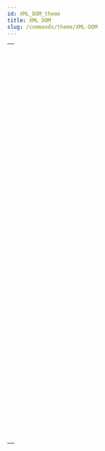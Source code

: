 ```yaml
---
id: XML_DOM_theme
title: XML DOM
slug: /commands/theme/XML-DOM
---
```


|                                                                                                                                               |
| --------------------------------------------------------------------------------------------------------------------------------------------- |
| [<!-- INCLUDE #_command_.DOM Append XML child node.Syntax -->](../../commands-legacy/dom-append-xml-child-node.md)<br/>                       |
| [<!-- INCLUDE #_command_.DOM Append XML element.Syntax -->](../../commands-legacy/dom-append-xml-element.md)<br/>                             |
| [<!-- INCLUDE #_command_.DOM CLOSE XML.Syntax -->](../../commands-legacy/dom-close-xml.md)<br/>                                               |
| [<!-- INCLUDE #_command_.DOM Count XML attributes.Syntax -->](../../commands-legacy/dom-count-xml-attributes.md)<br/>                         |
| [<!-- INCLUDE #_command_.DOM Count XML elements.Syntax -->](../../commands-legacy/dom-count-xml-elements.md)<br/>                             |
| [<!-- INCLUDE #_command_.DOM Create XML element.Syntax -->](../../commands-legacy/dom-create-xml-element.md)<br/>                             |
| [<!-- INCLUDE #_command_.DOM Create XML element arrays.Syntax -->](../../commands-legacy/dom-create-xml-element-arrays.md)<br/>               |
| [<!-- INCLUDE #_command_.DOM Create XML Ref.Syntax -->](../../commands-legacy/dom-create-xml-ref.md)<br/>                                     |
| [<!-- INCLUDE #_command_.DOM EXPORT TO FILE.Syntax -->](../../commands-legacy/dom-export-to-file.md)<br/>                                     |
| [<!-- INCLUDE #_command_.DOM EXPORT TO VAR.Syntax -->](../../commands-legacy/dom-export-to-var.md)<br/>                                       |
| [<!-- INCLUDE #_command_.DOM Find XML element.Syntax -->](../../commands-legacy/dom-find-xml-element.md)<br/>                                 |
| [<!-- INCLUDE #_command_.DOM Find XML element by ID.Syntax -->](../../commands-legacy/dom-find-xml-element-by-id.md)<br/>                     |
| [<!-- INCLUDE #_command_.DOM Get first child XML element.Syntax -->](../../commands-legacy/dom-get-first-child-xml-element.md)<br/>           |
| [<!-- INCLUDE #_command_.DOM Get last child XML element.Syntax -->](../../commands-legacy/dom-get-last-child-xml-element.md)<br/>             |
| [<!-- INCLUDE #_command_.DOM Get next sibling XML element.Syntax -->](../../commands-legacy/dom-get-next-sibling-xml-element.md)<br/>         |
| [<!-- INCLUDE #_command_.DOM Get parent XML element.Syntax -->](../../commands-legacy/dom-get-parent-xml-element.md)<br/>                     |
| [<!-- INCLUDE #_command_.DOM Get previous sibling XML element.Syntax -->](../../commands-legacy/dom-get-previous-sibling-xml-element.md)<br/> |
| [<!-- INCLUDE #_command_.DOM Get root XML element.Syntax -->](../../commands-legacy/dom-get-root-xml-element.md)<br/>                         |
| [<!-- INCLUDE #_command_.DOM GET XML ATTRIBUTE BY INDEX.Syntax -->](../../commands-legacy/dom-get-xml-attribute-by-index.md)<br/>             |
| [<!-- INCLUDE #_command_.DOM GET XML ATTRIBUTE BY NAME.Syntax -->](../../commands-legacy/dom-get-xml-attribute-by-name.md)<br/>               |
| [<!-- INCLUDE #_command_.DOM GET XML CHILD NODES.Syntax -->](../../commands-legacy/dom-get-xml-child-nodes.md)<br/>                           |
| [<!-- INCLUDE #_command_.DOM Get XML document ref.Syntax -->](../../commands-legacy/dom-get-xml-document-ref.md)<br/>                         |
| [<!-- INCLUDE #_command_.DOM Get XML element.Syntax -->](../../commands-legacy/dom-get-xml-element.md)<br/>                                   |
| [<!-- INCLUDE #_command_.DOM GET XML ELEMENT NAME.Syntax -->](../../commands-legacy/dom-get-xml-element-name.md)<br/>                         |
| [<!-- INCLUDE #_command_.DOM GET XML ELEMENT VALUE.Syntax -->](../../commands-legacy/dom-get-xml-element-value.md)<br/>                       |
| [<!-- INCLUDE #_command_.DOM Get XML information.Syntax -->](../../commands-legacy/dom-get-xml-information.md)<br/>                           |
| [<!-- INCLUDE #_command_.DOM Insert XML element.Syntax -->](../../commands-legacy/dom-insert-xml-element.md)<br/>                             |
| [<!-- INCLUDE #_command_.DOM Parse XML source.Syntax -->](../../commands-legacy/dom-parse-xml-source.md)<br/>                                 |
| [<!-- INCLUDE #_command_.DOM Parse XML variable.Syntax -->](../../commands-legacy/dom-parse-xml-variable.md)<br/>                             |
| [<!-- INCLUDE #_command_.DOM REMOVE XML ATTRIBUTE.Syntax -->](../../commands-legacy/dom-remove-xml-attribute.md)<br/>                         |
| [<!-- INCLUDE #_command_.DOM REMOVE XML ELEMENT.Syntax -->](../../commands-legacy/dom-remove-xml-element.md)<br/>                             |
| [<!-- INCLUDE #_command_.DOM SET XML ATTRIBUTE.Syntax -->](../../commands-legacy/dom-set-xml-attribute.md)<br/>                               |
| [<!-- INCLUDE #_command_.DOM SET XML DECLARATION.Syntax -->](../../commands-legacy/dom-set-xml-declaration.md)<br/>                           |
| [<!-- INCLUDE #_command_.DOM SET XML ELEMENT NAME.Syntax -->](../../commands-legacy/dom-set-xml-element-name.md)<br/>                         |
| [<!-- INCLUDE #_command_.DOM SET XML ELEMENT VALUE.Syntax -->](../../commands-legacy/dom-set-xml-element-value.md)<br/>                       |
